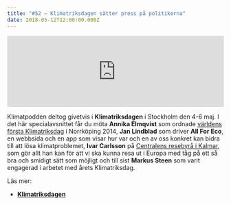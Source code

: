 ```yaml
---
title: "#52 – Klimatriksdagen sätter press på politikerna"
date: 2018-05-12T12:00:00.000Z
---
```


<iframe src="https://w.soundcloud.com/player/?url=https%3A//api.soundcloud.com/tracks/442927299&amp;color=001665&amp;auto_play=false&amp;hide_related=false&amp;show_comments=true&amp;show_user=true&amp;show_reposts=false" width="100%" height="166" frameborder="no" scrolling="no"></iframe>

Klimatpodden deltog givetvis i **Klimatriksdagen** i Stockholm den 4-6 maj. I det här specialavsnittet får du möta **Annika Elmqvist** som ordnade [världens första Klimatriksdag](http://klimatriksdag2014.se/) i Norrköping 2014, **Jan Lindblad** som driver **All For Eco**, en webbsida och en app som visar hur var och en av oss konkret kan bidra till att lösa klimatproblemet, **Ivar Carlsson** på [Centralens resebyrå i Kalmar](http://resebutik.se/), som gör allt han kan för att vi ska kunna resa ut i Europa med tåg på ett så bra och smidigt sätt som möjligt och till sist **Markus Steen** som varit engagerad i arbetet med årets Klimatriksdag.

Läs mer:

- **[Klimatriksdagen](http://klimatriksdagen.se/)**
